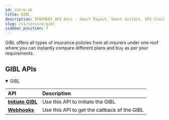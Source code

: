 ```yaml
---
id: intro-ab
title: GIBL
description: IPAYMENT API Docs - Smart Payout, Smart Collect, UPI Stack, Validation Suite
slug: /v1/service/gibl
sidebar_position: 7
---
```


<p>GIBL offers all types of insurance policies from all insurers under one roof where you can instantly compare different plans and buy as per your requirements. </p>

## GIBL APIs

<details open>
<summary> GIBL</summary>

| API                                                                           | Description                                     |
| :---------------------------------------------------------------------------- | :---------------------------------------------- |
| <a href="/docs/v1/service/gibl/init">**Initiate GIBL**</a>| Use this API to Initiate the GIBL        |
| <a href="/docs/v1/service/gibl/webhooks">**Webhooks**</a> | Use this API to get the callback of the GIBL    |

</details>



